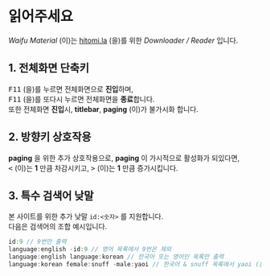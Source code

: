 # 읽어주세요

*Waifu Material* (이)는 [hitomi.la](https://hitomi.la) (을)를 위한 *Downloader / Reader* 입니다.<br>

## 1. 전체화면 단축키

<kbd>F11</kbd> (을)를 누르면 전체화면으로 **진입**하며,<br>
<kbd>F11</kbd> (을)를 또다시 누르면 전체화면을 **종료**합니다.<br>
또한 전체화면 **진입**시, **titlebar**, **paging** (이)가 불가시화 합니다.<br>

## 2. 방향키 상호작용

**paging** 을 위한 추가 상호작용으로, **paging** 이 가시적으로 활성화가 되있다면,<br>
<kbd><</kbd> (이)는 **1** 만큼 차감시키고, <kbd>></kbd> (이)는 **1** 만큼 증가시킵니다.<br>

## 3. 특수 검색어 낮말

본 사이트를 위한 추가 낮말 `id:<숫자>` 를 지원합니다.<br>
다음은 검색어의 조합 예시입니다.<br>
```js
id:9 // 9번만 출력
language:english -id:9 // 영어 목록에서 9번은 제외
language:english language:korean // 한국어 또는 영어인 목록만 출력
language:korean female:snuff -male:yaoi // 한국어 & snuff 목록에서 yaoi (은)는 제외
```
